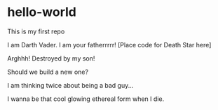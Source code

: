 # hello-world
This is my first repo

I am Darth Vader. I am your fatherrrrr!
[Place code for Death Star here]

Arghhh! Destroyed by my son!

Should we build a new one?

I am thinking twice about being a bad guy...

I wanna be that cool glowing ethereal form when I die.